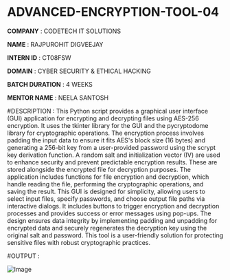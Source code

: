 # ADVANCED-ENCRYPTION-TOOL-04

**COMPANY** : CODETECH IT SOLUTIONS 

**NAME** : RAJPUROHIT DIGVEEJAY

**INTERN ID** : CT08FSW

**DOMAIN** : CYBER SECURITY & ETHICAL HACKING 

**BATCH DURATION** : 4 WEEKS

**MENTOR NAME** : NEELA SANTOSH 

#DESCRIPTION : This Python script provides a graphical user interface (GUI) application for encrypting and decrypting files using AES-256 encryption. It uses the tkinter library for the GUI and the pycryptodome library for cryptographic operations. The encryption process involves padding the input data to ensure it fits AES's block size (16 bytes) and generating a 256-bit key from a user-provided password using the scrypt key derivation function. A random salt and initialization vector (IV) are used to enhance security and prevent predictable encryption results. These are stored alongside the encrypted file for decryption purposes. The application includes functions for file encryption and decryption, which handle reading the file, performing the cryptographic operations, and saving the result. This GUI is designed for simplicity, allowing users to select input files, specify passwords, and choose output file paths via interactive dialogs. It includes buttons to trigger encryption and decryption processes and provides success or error messages using pop-ups. The design ensures data integrity by implementing padding and unpadding for encrypted data and securely regenerates the decryption key using the original salt and password. This tool is a user-friendly solution for protecting sensitive files with robust cryptographic practices.

#OUTPUT : 

![Image](https://github.com/user-attachments/assets/6ae8f635-6ab7-45e0-ab73-233669363ac4)
